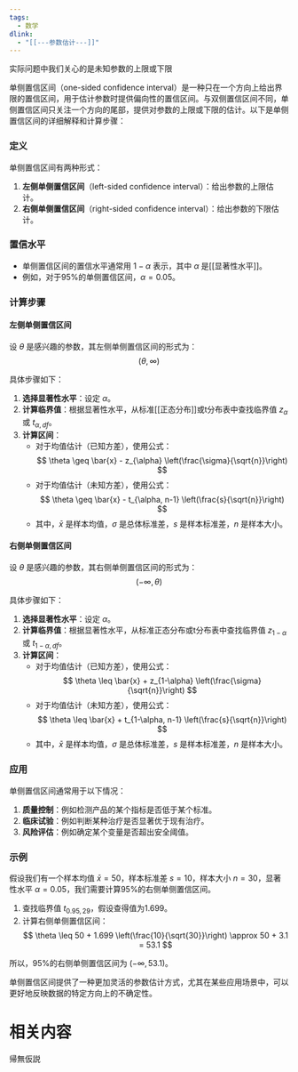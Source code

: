 ```yaml
---
tags:
  - 数学
dlink:
  - "[[---参数估计---]]"
---
```

实际问题中我们关心的是未知参数的上限或下限

单侧置信区间（one-sided confidence interval）是一种只在一个方向上给出界限的置信区间，用于估计参数时提供偏向性的置信区间。与双侧置信区间不同，单侧置信区间只关注一个方向的尾部，提供对参数的上限或下限的估计。以下是单侧置信区间的详细解释和计算步骤：

### 定义
单侧置信区间有两种形式：
1. **左侧单侧置信区间**（left-sided confidence interval）：给出参数的上限估计。
2. **右侧单侧置信区间**（right-sided confidence interval）：给出参数的下限估计。

### 置信水平
- 单侧置信区间的置信水平通常用 $1 - \alpha$ 表示，其中 $\alpha$ 是[[显著性水平]]。
- 例如，对于95%的单侧置信区间，$\alpha = 0.05$。

### 计算步骤

#### 左侧单侧置信区间
设 $\theta$ 是感兴趣的参数，其左侧单侧置信区间的形式为：
$$ (\theta, \infty) $$

具体步骤如下：
1. **选择显著性水平**：设定 $\alpha$。
2. **计算临界值**：根据显著性水平，从标准[[正态分布]]或t分布表中查找临界值 $z_{\alpha}$ 或 $t_{\alpha, df}$。
3. **计算区间**：
   - 对于均值估计（已知方差），使用公式：
     $$ \theta \geq \bar{x} - z_{\alpha} \left(\frac{\sigma}{\sqrt{n}}\right) $$
   - 对于均值估计（未知方差），使用公式：
     $$ \theta \geq \bar{x} - t_{\alpha, n-1} \left(\frac{s}{\sqrt{n}}\right) $$
   - 其中，$\bar{x}$ 是样本均值，$\sigma$ 是总体标准差，$s$ 是样本标准差，$n$ 是样本大小。

#### 右侧单侧置信区间
设 $\theta$ 是感兴趣的参数，其右侧单侧置信区间的形式为：
$$ (-\infty, \theta) $$

具体步骤如下：
1. **选择显著性水平**：设定 $\alpha$。
2. **计算临界值**：根据显著性水平，从标准正态分布或t分布表中查找临界值 $z_{1-\alpha}$ 或 $t_{1-\alpha, df}$。
3. **计算区间**：
   - 对于均值估计（已知方差），使用公式：
     $$ \theta \leq \bar{x} + z_{1-\alpha} \left(\frac{\sigma}{\sqrt{n}}\right) $$
   - 对于均值估计（未知方差），使用公式：
     $$ \theta \leq \bar{x} + t_{1-\alpha, n-1} \left(\frac{s}{\sqrt{n}}\right) $$
   - 其中，$\bar{x}$ 是样本均值，$\sigma$ 是总体标准差，$s$ 是样本标准差，$n$ 是样本大小。

### 应用
单侧置信区间通常用于以下情况：
1. **质量控制**：例如检测产品的某个指标是否低于某个标准。
2. **临床试验**：例如判断某种治疗是否显著优于现有治疗。
3. **风险评估**：例如确定某个变量是否超出安全阈值。

### 示例
假设我们有一个样本均值 $\bar{x} = 50$，样本标准差 $s = 10$，样本大小 $n = 30$，显著性水平 $\alpha = 0.05$，我们需要计算95%的右侧单侧置信区间。

1. 查找临界值 $t_{0.95, 29}$，假设查得值为1.699。
2. 计算右侧单侧置信区间：
   $$ \theta \leq 50 + 1.699 \left(\frac{10}{\sqrt{30}}\right) \approx 50 + 3.1 = 53.1 $$
   
所以，95%的右侧单侧置信区间为 $(-∞, 53.1)$。

单侧置信区间提供了一种更加灵活的参数估计方式，尤其在某些应用场景中，可以更好地反映数据的特定方向上的不确定性。




# 相关内容 
帰無仮説